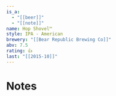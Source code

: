 ```yaml
---
is_a:
  - "[[beer]]"
  - "[[note]]"
name: Hop Shovel™
style: IPA - American
brewery: "[[Bear Republic Brewing Co]]"
abv: 7.5
rating: 👍
last: "[[2015-10]]"
---
```

# Notes


